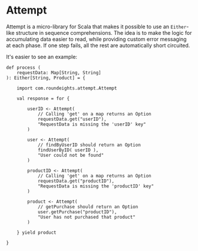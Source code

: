Attempt
=======

Attempt is a micro-library for Scala that makes it possible to use an
`Either`-like structure in sequence comprehensions. The idea is to make the
logic for accumulating data easier to read, while providing custom error
messaging at each phase. If one step fails, all the rest are automatically
short circuited.

It's easier to see an example:

    def process (
        requestData: Map[String, String]
    ): Either[String, Product] = {

        import com.roundeights.attempt.Attempt

        val response = for {

            userID <- Attempt(
                // Calling 'get' on a map returns an Option
                requestData.get("userID"),
                "RequestData is missing the 'userID' key"
            )

            user <- Attempt(
                // findByUserID should return an Option
                findUserByID( userID ),
                "User could not be found"
            )

            productID <- Attempt(
                // Calling 'get' on a map returns an Option
                requestData.get("productID"),
                "RequestData is missing the 'productID' key"
            )

            product <- Attempt(
                // getPurchase should return an Option
                user.getPurchase("productID"),
                "User has not purchased that product"
            )

        } yield product

    }

